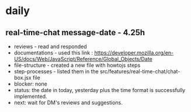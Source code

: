 # daily

## real-time-chat message-date - 4.25h
* reviews - read and responded
* documentations - used this link : https://developer.mozilla.org/en-US/docs/Web/JavaScript/Reference/Global_Objects/Date
* file-structure - created a new file with howtojs steps
* step-processes - listed them in the src/features/real-time-chat/chat-box.jsx file
* blocker: none
* status: the date in today, yesterday plus the time format is successfully implemented.
* next: wait for DM's reviews and suggestions.